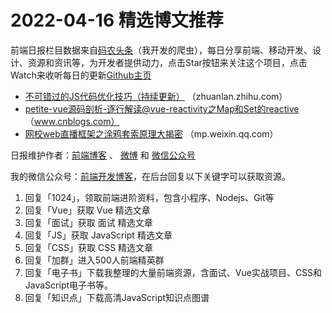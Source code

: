 # 2022-04-16 精选博文推荐

前端日报栏目数据来自[码农头条](https://toutiao.qdkfweb.cn/)（我开发的爬虫），每日分享前端、移动开发、设计、资源和资讯等，为开发者提供动力，点击Star按钮来关注这个项目，点击Watch来收听每日的更新[Github主页](https://github.com/kujian/frontendDaily)
* [不可错过的JS代码优化技巧（持续更新）](https://zhuanlan.zhihu.com/p/499138225) （zhuanlan.zhihu.com）
* [petite-vue源码剖析-逐行解读@vue-reactivity之Map和Set的reactive](https://www.cnblogs.com/fsjohnhuang/p/16147725.html) （www.cnblogs.com）
* [网校web直播框架之涂鸦套索原理大揭密](https://mp.weixin.qq.com/s?__biz=MzU4NDg2MTA4MA==&mid=2247489369&idx=1&sn=c59c3d4b33f67b553c33ee34fe5e71c1) （mp.weixin.qq.com）

日报维护作者：[前端博客](https://qdkfweb.cn/) 、 [微博](http://weibo.com/kujian) 和 [微信公众号](https://open.weixin.qq.com/qr/code?username=caibaojian_com)

我的微信公众号：[前端开发博客](https://open.weixin.qq.com/qr/code?username=caibaojian_com)，在后台回复以下关键字可以获取资源。

1. 回复「1024」，领取前端进阶资料，包含小程序、Nodejs、Git等
2. 回复「Vue」获取 Vue 精选文章
3. 回复「面试」获取 面试 精选文章
4. 回复「JS」获取 JavaScript 精选文章
5. 回复「CSS」获取 CSS 精选文章
6. 回复「加群」进入500人前端精英群
7. 回复「电子书」下载我整理的大量前端资源，含面试、Vue实战项目、CSS和JavaScript电子书等。
8. 回复「知识点」下载高清JavaScript知识点图谱